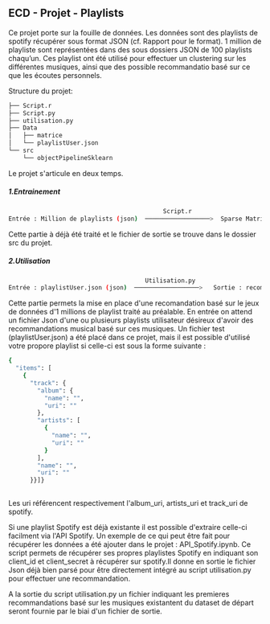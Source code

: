 ## ECD - Projet - Playlists

Ce projet porte sur la fouille de données. 
Les données sont des playlists de spotify récupérer sous format JSON (cf. Rapport pour le format). 1 million de playliste sont représentées dans des sous dossiers JSON de 100 playlists chaqu’un. Ces playlist ont été utilisé pour effectuer un clustering sur les différentes musiques, ainsi que des possible recommandatio basé sur ce que les écoutes personnels.

Structure du projet: 
``` bash
├── Script.r
├── Script.py
├── utilisation.py
├── Data
│   ├── matrice
│   └── playlistUser.json
└── src
    └── objectPipelineSklearn

```
Le projet s'articule en deux temps. 

##### 1.Entrainement
``` bash
                                           Script.r                             Script.py
Entrée : Million de playlists (json)  ──────────────────>  Sparse Matrice ──────────────────>  Sortie : modèle(objectPipelineSklearn)

```
Cette partie à déjà été traité et le fichier de sortie se trouve dans le dossier src du projet. 

##### 2.Utilisation

``` bash
                                      Utilisation.py                           
Entrée : playlistUser.json (json)  ──────────────────>   Sortie : recommandation.json ? 
```

Cette partie permets la mise en place d'une recomandation basé sur le jeux de données d'1 millions de playlist traité au préalable. 
En entrée on attend un fichier Json d'une ou plusieurs playlists utilisateur désireux d'avoir des recommandations musical basé sur ces musiques. 
Un fichier test (playlistUser.json) a été placé dans ce projet, mais il est possible d'utilisé votre propore playlist si celle-ci est sous la forme suivante : 

``` bash
{
  "items": [
    {
      "track": {
        "album": {
          "name": "",
          "uri": ""
        },
        "artists": [
          {
            "name": "",
            "uri": ""
          }
        ],
        "name": "",
        "uri": ""
      }}]}
   
   ```
      
Les uri référencent respectivement l'album_uri, artists_uri et track_uri de spotify.
 
Si une playlist Spotify est déjà existante il est possible d'extraire celle-ci facilment via l'API Spotify. Un exemple de ce qui peut être fait pour récupérer les données a été ajouter dans le projet : API_Spotify.ipynb. Ce script permets de récupérer ses propres playlistes Spotify en indiquant son client_id et client_secret à récupérer sur spotify.Il donne en sortie le fichier Json déjà bien parsé pour être directement intégré au script utilisation.py pour effectuer une recommandation.

A la sortie du script utilisation.py un fichier indiquant les premieres recommandations basé sur les musiques existantent du dataset de départ seront fournie par le biai d'un fichier de sortie. 
    

